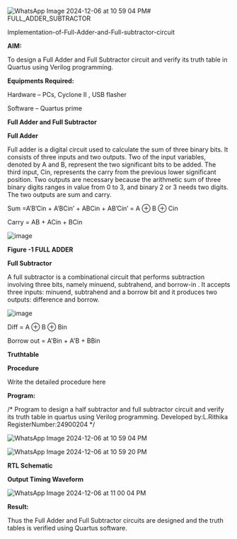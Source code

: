 ![WhatsApp Image 2024-12-06 at 10 59 04 PM](https://github.com/user-attachments/assets/e7bbe556-3b8e-4ac5-aecb-3e80fb538b39)# FULL_ADDER_SUBTRACTOR

Implementation-of-Full-Adder-and-Full-subtractor-circuit

**AIM:**

To design a Full Adder and Full Subtractor circuit and verify its truth table in Quartus using Verilog programming.

**Equipments Required:**

Hardware – PCs, Cyclone II , USB flasher

Software – Quartus prime

**Full Adder and Full Subtractor**

**Full Adder**

Full adder is a digital circuit used to calculate the sum of three binary bits. It consists of three inputs and two outputs. Two of the input variables, denoted by A and B, represent the two significant bits to be added. The third input, Cin, represents the carry from the previous lower significant position. Two outputs are necessary because the arithmetic sum of three binary digits ranges in value from 0 to 3, and binary 2 or 3 needs two digits. The two outputs are sum and carry.

Sum =A’B’Cin + A’BCin’ + ABCin + AB’Cin’ = A ⊕ B ⊕ Cin 

Carry = AB + ACin + BCin

![image](https://github.com/naavaneetha/FULL_ADDER_SUBTRACTOR/assets/154305477/0f30ba51-5ffb-4198-845f-18e054f675e7)

**Figure -1 FULL ADDER**

**Full Subtractor**

A full subtractor is a combinational circuit that performs subtraction involving three bits, namely minuend, subtrahend, and borrow-in . It accepts three inputs: minuend, subtrahend and a borrow bit and it produces two outputs: difference and borrow.

![image](https://github.com/naavaneetha/FULL_ADDER_SUBTRACTOR/assets/154305477/02b24f51-ab51-4304-9ad6-7b81ffc1ead5)

Diff = A ⊕ B ⊕ Bin 

Borrow out = A'Bin + A'B + BBin

**Truthtable**

**Procedure**

Write the detailed procedure here

**Program:**

/* Program to design a half subtractor and full subtractor circuit and verify its truth table in quartus using Verilog programming. Developed by:L.Rithika RegisterNumber:24900204
*/

![WhatsApp Image 2024-12-06 at 10 59 04 PM](https://github.com/user-attachments/assets/02625e31-0862-48c2-8cc7-fc008621ae39)

![WhatsApp Image 2024-12-06 at 10 59 20 PM](https://github.com/user-attachments/assets/def0b6bb-98a0-4e41-944b-3e97457da240)


**RTL Schematic**

**Output Timing Waveform**

![WhatsApp Image 2024-12-06 at 11 00 04 PM](https://github.com/user-attachments/assets/4942ae9f-2b94-4c62-b923-7a2bf367faff)




**Result:**

Thus the Full Adder and Full Subtractor circuits are designed and the truth tables is verified using Quartus software.



